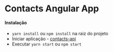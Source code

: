# Contacts Angular App

#### Instalação

  - `yarn install` ou `npm install` na raiz do projeto
  - Iniciar aplicação - [contacts-api](https://github.com/lucazweb/contact-api)
  - Executar `yarn start` ou `npm start`
